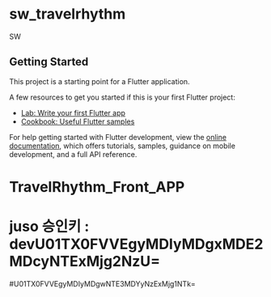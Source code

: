 # sw_travelrhythm

SW

## Getting Started

This project is a starting point for a Flutter application.

A few resources to get you started if this is your first Flutter project:

- [Lab: Write your first Flutter app](https://docs.flutter.dev/get-started/codelab)
- [Cookbook: Useful Flutter samples](https://docs.flutter.dev/cookbook)

For help getting started with Flutter development, view the
[online documentation](https://docs.flutter.dev/), which offers tutorials,
samples, guidance on mobile development, and a full API reference.
# TravelRhythm_Front_APP


# juso 승인키 : devU01TX0FVVEgyMDIyMDgxMDE2MDcyNTExMjg2NzU=
#U01TX0FVVEgyMDIyMDgwNTE3MDYyNzExMjg1NTk=